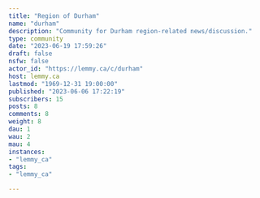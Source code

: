 ```yaml
---
title: "Region of Durham" 
name: "durham"
description: "Community for Durham region-related news/discussion."
type: community
date: "2023-06-19 17:59:26"
draft: false
nsfw: false
actor_id: "https://lemmy.ca/c/durham"
host: lemmy.ca
lastmod: "1969-12-31 19:00:00"
published: "2023-06-06 17:22:19"
subscribers: 15
posts: 8
comments: 8
weight: 8
dau: 1
wau: 2
mau: 4
instances:
- "lemmy_ca"
tags: 
- "lemmy_ca"

---
```

